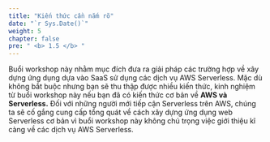 ```yaml
---
title: "Kiến thức cần nắm rõ"
date: "`r Sys.Date()`"
weight: 5
chapter: false
pre: " <b> 1.5 </b> "
---
```


Buổi workshop này nhằm mục đích đưa ra giải pháp các trường hợp về xây dựng ứng dụng dựa vào SaaS sử dụng các dịch vụ AWS Serverless. Mặc dù không bắt buộc nhưng bạn sẽ thu thập được nhiều kiến thức, kinh nghiệm từ buổi workshop này nếu bạn đã có kiến thức cơ bản về **AWS và Serverless.** Đối với những người mới tiếp cận Serverless trên AWS, chúng ta sẽ cố gắng cung cấp tổng quát về cách xây dựng ứng dụng web Serverless cơ bản vì buổi workshop này không chú trọng việc giới thiệu kĩ càng về các dịch vụ AWS Serverless.
